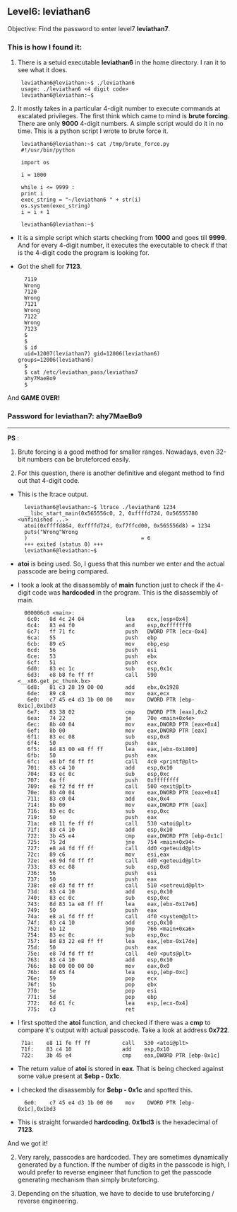 ﻿## Level6: leviathan6

Objective: Find the password to enter level7 **leviathan7**.

### This is how I found it:

1. There is a setuid executable **leviathan6** in the home directory. I ran it to see what it does.

		leviathan6@leviathan:~$ ./leviathan6
		usage: ./leviathan6 <4 digit code>
		leviathan6@leviathan:~$ 

2. It mostly takes in a particular 4-digit number to execute commands at escalated privileges. The first think which came to mind is **brute forcing**. There are only **9000** 4-digit numbers. A simple script would do it in no time. This is a python script I wrote to brute force it.
		
		leviathan6@leviathan:~$ cat /tmp/brute_force.py
		#!/usr/bin/python

		import os

		i = 1000

		while i <= 9999 :
	    print i
	    exec_string = "~/leviathan6 " + str(i)
	    os.system(exec_string)
	    i = i + 1

		leviathan6@leviathan:~$ 

* It is a simple script which starts checking from **1000** and goes till **9999**. And for every 4-digit number, it executes the executable to check if that is the 4-digit code the program is looking for. 

* Got the shell for **7123**.

		7119
		Wrong
		7120
		Wrong
		7121
		Wrong
		7122
		Wrong
		7123
		$ 
		$ 
		$ id   
		uid=12007(leviathan7) gid=12006(leviathan6) groups=12006(leviathan6)
		$ 
		$ cat /etc/leviathan_pass/leviathan7
		ahy7MaeBo9
		$ 

And **GAME OVER!**

### Password for leviathan7: ahy7MaeBo9

--------------

**PS** :

1. Brute forcing is a good method for smaller ranges. Nowadays, even 32-bit numbers can be bruteforced easily. 

2. For this question, there is another definitive and elegant method to find out that 4-digit code. 

* This is the ltrace output. 
		
		leviathan6@leviathan:~$ ltrace ./leviathan6 1234
		__libc_start_main(0x565556c0, 2, 0xffffd724, 0x56555780 <unfinished ...>
		atoi(0xffffd864, 0xffffd724, 0xf7ffcd00, 0x565556d8) = 1234
		puts("Wrong"Wrong
		)                                    = 6
		+++ exited (status 0) +++
		leviathan6@leviathan:~$ 

* **atoi** is being used. So, I guess that this number we enter and the actual passcode are being compared. 

* I took a look at the disassembly of **main** function just to check if the 4-digit code was **hardcoded** in the program. This is the disassembly of main.

		000006c0 <main>:
		 6c0:	8d 4c 24 04          	lea    ecx,[esp+0x4]
		 6c4:	83 e4 f0             	and    esp,0xfffffff0
		 6c7:	ff 71 fc             	push   DWORD PTR [ecx-0x4]
		 6ca:	55                   	push   ebp
		 6cb:	89 e5                	mov    ebp,esp
		 6cd:	56                   	push   esi
		 6ce:	53                   	push   ebx
		 6cf:	51                   	push   ecx
		 6d0:	83 ec 1c             	sub    esp,0x1c
		 6d3:	e8 b8 fe ff ff       	call   590 <__x86.get_pc_thunk.bx>
		 6d8:	81 c3 28 19 00 00    	add    ebx,0x1928
		 6de:	89 c8                	mov    eax,ecx
		 6e0:	c7 45 e4 d3 1b 00 00 	mov    DWORD PTR [ebp-0x1c],0x1bd3
		 6e7:	83 38 02             	cmp    DWORD PTR [eax],0x2
		 6ea:	74 22                	je     70e <main+0x4e>
		 6ec:	8b 40 04             	mov    eax,DWORD PTR [eax+0x4]
		 6ef:	8b 00                	mov    eax,DWORD PTR [eax]
		 6f1:	83 ec 08             	sub    esp,0x8
		 6f4:	50                   	push   eax
		 6f5:	8d 83 00 e8 ff ff    	lea    eax,[ebx-0x1800]
		 6fb:	50                   	push   eax
		 6fc:	e8 bf fd ff ff       	call   4c0 <printf@plt>
		 701:	83 c4 10             	add    esp,0x10
		 704:	83 ec 0c             	sub    esp,0xc
		 707:	6a ff                	push   0xffffffff
		 709:	e8 f2 fd ff ff       	call   500 <exit@plt>
		 70e:	8b 40 04             	mov    eax,DWORD PTR [eax+0x4]
		 711:	83 c0 04             	add    eax,0x4
		 714:	8b 00                	mov    eax,DWORD PTR [eax]
		 716:	83 ec 0c             	sub    esp,0xc
		 719:	50                   	push   eax
		 71a:	e8 11 fe ff ff       	call   530 <atoi@plt>
		 71f:	83 c4 10             	add    esp,0x10
		 722:	3b 45 e4             	cmp    eax,DWORD PTR [ebp-0x1c]
		 725:	75 2d                	jne    754 <main+0x94>
		 727:	e8 a4 fd ff ff       	call   4d0 <geteuid@plt>
		 72c:	89 c6                	mov    esi,eax
		 72e:	e8 9d fd ff ff       	call   4d0 <geteuid@plt>
		 733:	83 ec 08             	sub    esp,0x8
		 736:	56                   	push   esi
		 737:	50                   	push   eax
		 738:	e8 d3 fd ff ff       	call   510 <setreuid@plt>
		 73d:	83 c4 10             	add    esp,0x10
		 740:	83 ec 0c             	sub    esp,0xc
		 743:	8d 83 1a e8 ff ff    	lea    eax,[ebx-0x17e6]
		 749:	50                   	push   eax
		 74a:	e8 a1 fd ff ff       	call   4f0 <system@plt>
		 74f:	83 c4 10             	add    esp,0x10
		 752:	eb 12                	jmp    766 <main+0xa6>
		 754:	83 ec 0c             	sub    esp,0xc
		 757:	8d 83 22 e8 ff ff    	lea    eax,[ebx-0x17de]
		 75d:	50                   	push   eax
		 75e:	e8 7d fd ff ff       	call   4e0 <puts@plt>
		 763:	83 c4 10             	add    esp,0x10
		 766:	b8 00 00 00 00       	mov    eax,0x0
		 76b:	8d 65 f4             	lea    esp,[ebp-0xc]
		 76e:	59                   	pop    ecx
		 76f:	5b                   	pop    ebx
		 770:	5e                   	pop    esi
		 771:	5d                   	pop    ebp
		 772:	8d 61 fc             	lea    esp,[ecx-0x4]
		 775:	c3                   	ret    
 
 * I first spotted the **atoi** function, and checked if there was a **cmp** to compare it's output with actual passcode. Take a look at address **0x722**.
				
		71a:	e8 11 fe ff ff       	call   530 <atoi@plt>
		71f:	83 c4 10             	add    esp,0x10
		722:	3b 45 e4             	cmp    eax,DWORD PTR [ebp-0x1c]

* The return value of **atoi** is stored in **eax**. That is being checked against some value present at **$ebp - 0x1c**. 

* I checked the disassembly for **$ebp - 0x1c** and spotted this.  
		 
		6e0:	c7 45 e4 d3 1b 00 00 	mov    DWORD PTR [ebp-0x1c],0x1bd3

* This is straight forwarded **hardcoding**. **0x1bd3** is the hexadecimal of **7123**. 

And we got it!

2. Very rarely, passcodes are hardcoded. They are sometimes dynamically generated by a function. If the number of digits in the passcode is high, I would prefer to reverse engineer that function to get the passcode generating mechanism than simply bruteforcing. 

3. Depending on the situation, we have to decide to use bruteforcing / reverse engineering. 
  
